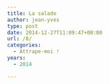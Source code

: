 ```yaml
---
title: La salade
author: jean-yves
type: post
date: 2014-12-27T11:09:47+00:00
url: /8/
categories:
  - Attrape-moi !
years:
  - 2014

---
```

